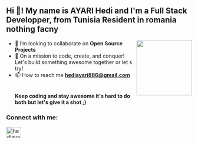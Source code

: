 <h2 align="left">Hi 👋! My name is AYARI Hedi and I'm a Full Stack Developper, from Tunisia Resident in romania nothing facny</h2>



<img align="right" height="150" src="https://media.giphy.com/media/zOvBKUUEERdNm/giphy.gif"  />


- 👯 I’m looking to collaborate on **Open Source Projects**
- 🤖 On a mission to code, create, and conquer! Let's build something awesome together or let s try!
- 📫 How to reach me **hediayari886@gmail.com**
  <br>  <br>  <br>
  **Keep coding and stay awesome it's hard to do both but let's give it a shot ;)**




<h3 align="left">Connect with me:</h3>
<p align="left">
<a href="https://linkedin.com/in/hediayari" target="blank"><img align="center" src="https://raw.githubusercontent.com/rahuldkjain/github-profile-readme-generator/master/src/images/icons/Social/linked-in-alt.svg" alt="hediayari" height="30" width="40" /></a>

</p>


###


<br clear="both">



###



###


###
